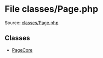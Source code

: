 File classes/Page.php
=========

Source: [classes/Page.php](https://github.com/PrestaShop/PrestaShop/blob/1.5.3.0/classes/Page.php)


Classes
-------

* [PageCore](class.PageCore.md)

